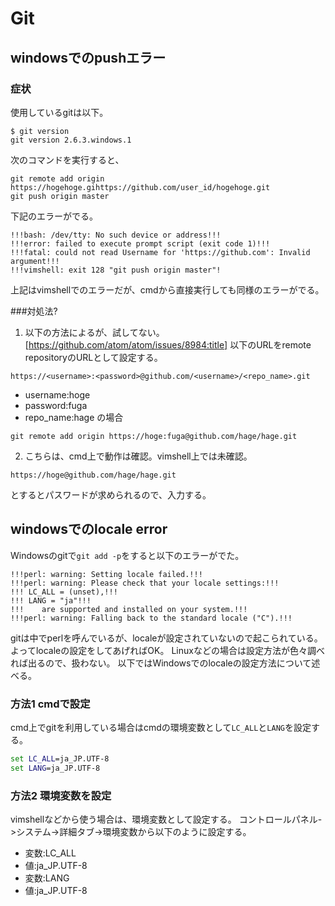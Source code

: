 # Git

## windowsでのpushエラー
### 症状
使用しているgitは以下。
```shell
$ git version
git version 2.6.3.windows.1
```

次のコマンドを実行すると、
```shell
git remote add origin https://hogehoge.gihttps://github.com/user_id/hogehoge.git
git push origin master
```
下記のエラーがでる。
```
!!!bash: /dev/tty: No such device or address!!!
!!!error: failed to execute prompt script (exit code 1)!!!
!!!fatal: could not read Username for 'https://github.com': Invalid argument!!!
!!!vimshell: exit 128 "git push origin master"!
```

上記はvimshellでのエラーだが、cmdから直接実行しても同様のエラーがでる。

###対処法?
1. 以下の方法によるが、試してない。
[https://github.com/atom/atom/issues/8984:title]
以下のURLをremote repositoryのURLとして設定する。

```
https://<username>:<password>@github.com/<username>/<repo_name>.git
```
* username:hoge
* password:fuga
* repo_name:hage
の場合
```
git remote add origin https://hoge:fuga@github.com/hage/hage.git
```

2. こちらは、cmd上で動作は確認。vimshell上では未確認。

```
https://hoge@github.com/hage/hage.git
```
とするとパスワードが求められるので、入力する。


## windowsでのlocale error
Windowsのgitで`git add -p`をすると以下のエラーがでた。
```
!!!perl: warning: Setting locale failed.!!!
!!!perl: warning: Please check that your locale settings:!!!
!!!	LC_ALL = (unset),!!!
!!!	LANG = "ja"!!!
!!!    are supported and installed on your system.!!!
!!!perl: warning: Falling back to the standard locale ("C").!!!
```
gitは中でperlを呼んでいるが、localeが設定されていないので起こられている。
よってlocaleの設定をしてあげればOK。
Linuxなどの場合は設定方法が色々調べれば出るので、扱わない。
以下ではWindowsでのlocaleの設定方法について述べる。

### 方法1 cmdで設定
cmd上でgitを利用している場合はcmdの環境変数として`LC_ALL`と`LANG`を設定する。
```cmd
set LC_ALL=ja_JP.UTF-8
set LANG=ja_JP.UTF-8
```

### 方法2 環境変数を設定
vimshellなどから使う場合は、環境変数として設定する。
コントロールパネル->システム->詳細タブ->環境変数から以下のように設定する。
* 変数:LC_ALL
* 値:ja_JP.UTF-8
* 変数:LANG
* 値:ja_JP.UTF-8


